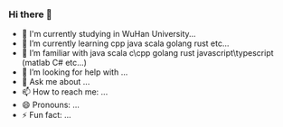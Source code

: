 ### Hi there 👋

<!--
**For-December/For-December** is a ✨ _special_ ✨ repository because its `README.md` (this file) appears on your GitHub profile.

Here are some ideas to get you started:

- 🔭 I’m currently working on ...
- 🌱 I’m currently learning ...
- 👯 I’m looking to collaborate on ...
- 🤔 I’m looking for help with ...
- 💬 Ask me about ...
- 📫 How to reach me: ...
- 😄 Pronouns: ...
- ⚡ Fun fact: ...
-->

<!-- - 🔭 I’m currently working on Netife... -->
- 🏫 I'm currently studying in WuHan University...
- 🌱 I’m currently learning cpp java scala golang rust etc...
- 👯 I’m familiar with java scala c\cpp golang rust javascript\typescript \(matlab C# etc...\)
- 🤔 I’m looking for help with ...
- 💬 Ask me about ...
- 📫 How to reach me: ...
- 😄 Pronouns: ...
- ⚡ Fun fact: ...

<!-- [![Top Langs](https://github-readme-stats.vercel.app/api/top-langs/?username=For-December)](https://github.com/For-December/)-->
<!-- <div align="center"> <img src="https://github-readme-stats.vercel.app/api/top-langs/?username=For-December&hide_title=true&hide_border=true&layout=compact&langs_count=6&text_color=000&icon_color=fff&bg_color=0,52fa5a,4dfcff,c64dff&theme=graywhite" /> </div> -->

<!-- ![Top Langs](https://github-readme-stats.vercel.app/api/top-langs/?username=For-December&layout=compact&theme=tokyonight) -->
